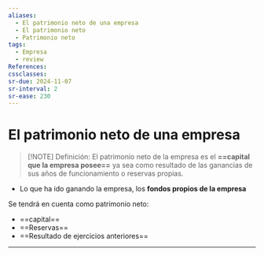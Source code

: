 ```yaml
---
aliases:
  - El patrimonio neto de una empresa
  - El patrimonio neto
  - Patrimonio neto
tags:
  - Empresa
  - review
References: 
cssclasses:
sr-due: 2024-11-07
sr-interval: 2
sr-ease: 230
---
```

# El patrimonio neto de una empresa

> [!NOTE] Definición: 
> El patrimonio neto de la empresa es el **==capital que la empresa posee==** ya sea como resultado de las ganancias de sus años de funcionamiento o reservas propias. 

+ Lo que ha ido ganando la empresa, los **fondos propios de la empresa**

Se tendrá en cuenta como patrimonio neto:
+ ==capital==
+ ==Reservas== 
+ ==Resultado de ejercicios anteriores== 

***